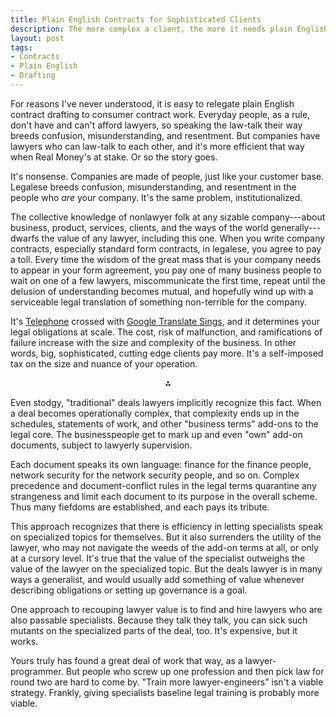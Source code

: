 ```yaml
---
title: Plain English Contracts for Sophisticated Clients
description: The more complex a client, the more it needs plain English.
layout: post
tags:
- Contracts
- Plain English
- Drafting
---
```


For reasons I've never understood, it is easy to relegate plain English contract drafting to consumer contract work.  Everyday people, as a rule, don't have and can't afford lawyers, so speaking the law-talk their way breeds confusion, misunderstanding, and resentment.  But companies have lawyers who can law-talk to each other, and it's more efficient that way when Real Money's at stake.  Or so the story goes.

It's nonsense.  Companies are made of people, just like your customer base.  Legalese breeds confusion, misunderstanding, and resentment in the people who _are_ your company.  It's the same problem, institutionalized.

<!--jump-->

The collective knowledge of nonlawyer folk at any sizable company---about business, product, services, clients, and the ways of the world generally---dwarfs the value of any lawyer, including this one.  When you write company contracts, especially standard form contracts, in legalese, you agree to pay a toll.  Every time the wisdom of the great mass that is your company needs to appear in your form agreement, you pay one of many business people to wait on one of a few lawyers, miscommunicate the first time, repeat until the delusion of understanding becomes mutual, and hopefully wind up with a serviceable legal translation of something non-terrible for the company.

It's [Telephone] crossed with [Google Translate Sings], and it determines your legal obligations at scale.  The cost, risk of malfunction, and ramifications of failure increase with the size and complexity of the business.  In other words, big, sophisticated, cutting edge clients pay more.  It's a self-imposed tax on the size and nuance of your operation.

[Telephone]: https://en.wikipedia.org/wiki/Chinese_whispers

[Google Translate Sings]: https://www.youtube.com/watch?v=pji4Y6DBcco

<p style="text-align:center">⁂</p>

Even stodgy, "traditional" deals lawyers implicitly recognize this fact. When a deal becomes operationally complex, that complexity ends up in the schedules, statements of work, and other "business terms" add-ons to the legal core.  The businesspeople get to mark up and even "own" add-on documents, subject to lawyerly supervision.

Each document speaks its own language: finance for the finance people, network security for the network security people, and so on. Complex precedence and document-conflict rules in the legal terms quarantine any strangeness and limit each document to its purpose in the overall scheme.  Thus many fiefdoms are established, and each pays its tribute.

This approach recognizes that there is efficiency in letting specialists speak on specialized topics for themselves.  But it also surrenders the utility of the lawyer, who may not navigate the weeds of the add-on terms at all, or only at a cursory level.  It's true that the value of the specialist outweighs the value of the lawyer on the specialized topic.  But the deals lawyer is in many ways a generalist, and would usually add something of value whenever describing obligations or setting up governance is a goal.

One approach to recouping lawyer value is to find and hire lawyers who are also passable specialists.  Because they talk they talk, you can sick such mutants on the specialized parts of the deal, too. It's expensive, but it works.

Yours truly has found a great deal of work that way, as a lawyer-programmer.  But people who screw up one profession and then pick law for round two are hard to come by.  "Train more lawyer-engineers" isn't a viable strategy.  Frankly, giving specialists baseline legal training is probably more viable.

<!-- compare assemblies of small documents, each speaking its own jargon, with a single document where all facets are explained in plain English -->

<!-- compare wikipedia, GitHub, etc. and lowering the barrier of entry to effective contribution, spotting bugs, etc. -->
